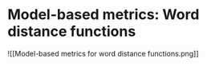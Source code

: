 # Model-based metrics: Word distance functions

![[Model-based metrics for word distance functions.png]]